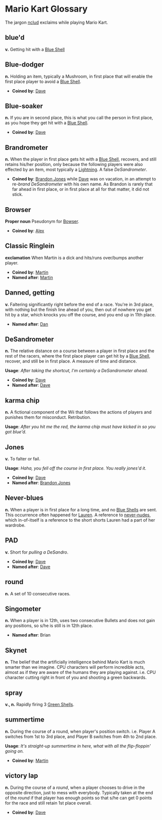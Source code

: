 # Mario Kart Glossary

The jargon [nclud](http://nclud.com) exclaims while playing Mario Kart.

## blue'd

**v.** Getting hit with a [Blue Shell](http://mariokart.wikia.com/wiki/Blue_Shell)

## Blue-dodger

**n.** Holding an item, typically a Mushroom, in first place that will enable the first place player to avoid a [Blue Shell](http://mariokart.wikia.com/wiki/Blue_Shell).

+ **Coined by**: [Dave](http://twitter.com/desandro)

## Blue-soaker

**n.** If you are in second place, this is what you call the person in first place, as you hope they get hit with a [Blue Shell](http://mariokart.wikia.com/wiki/Blue_Shell).

+ **Coined by**: [Dave](http://twitter.com/desandro)

## Brandrometer

**n.** When the player in first place gets hit with a [Blue Shell](http://mariokart.wikia.com/wiki/Blue_Shell), recovers, and still retains his/her position, only because the following players were also effected by an item, most typically a [Lightning](http://mariokart.wikia.com/wiki/Lightning). A false _DeSandrometer_.

+ **Coined by**: [Brandon Jones](http://twitter.com/btj) while [Dave](http://twitter.com/desandro) was on vacation, in an attempt to re-_brand_ _DeSandrometer_ with his own name. As Brandon is rarely that far ahead in first place, or in first place at all for that matter, it did not stick.

## Browser

**Proper noun** Pseudonym for [Bowser](http://mariokart.wikia.com/wiki/Bowser).

+ **Coined by**: [Alex](http://twitter.com/alexgiron)

## Classic Ringlein

**exclamation** When Martin is a dick and hits/runs over/bumps another player.

+ **Coined by**: [Martin](http://twitter.com/martymadrid)
+ **Named after**: [Martin](http://twitter.com/martymadrid)

## Danned, getting

**v.** Faltering significantly right before the end of a race. You're in 3rd place, with nothing but the finish line ahead of you, then out of nowhere you get hit by a star, which knocks you off the course, and you end up in 11th place.

+ **Named after**: [Dan](http://twitter.com/dandrinkard)

## DeSandrometer

**n.** The relative distance on a course between a player in first place and the rest of the racers, where the first place player can get hit by a [Blue Shell](http://mariokart.wikia.com/wiki/Blue_Shell), recover, and still be in first place. A measure of time and distance. 

**Usage**: _After taking the shortcut, I'm certainly a DeSandrometer ahead._

+ **Coined by**: [Dave](http://twitter.com/desandro)
+ **Named after**: [Dave](http://twitter.com/desandro)

## karma chip

**n.** A fictional component of the Wii that follows the actions of players and punishes them for misconduct. Retribution.

**Usage**: _After you hit me the red, the karma chip must have kicked in so you got blue'd._

## Jones

**v.** To falter or fail.

**Usage**: _Haha, you fell off the course in first place. You really jones'd it._

+ **Coined by**: [Dave](http://twitter.com/desandro)
+ **Named after**: [Brandon Jones](http://twitter.com/btj)

## Never-blues

**n.** When a player is in first place for a long time, and no [Blue Shells](http://mariokart.wikia.com/wiki/Blue_Shell) are sent. This occurrence often happened for [Lauren](http://twitter.com/laurenmoon). A reference to [never-nudes](http://arresteddevelopment.wikia.com/wiki/Tobias_F%C3%BCnke), which in-of-itself is a reference to the short shorts Lauren had a part of her wardrobe.

## PAD

**v.** Short for _pulling a DeSandro_. 

+ **Coined by**: [Dave](http://twitter.com/desandro)
+ **Named after**: [Dave](http://twitter.com/desandro)

## round

**n.** A set of 10 consecutive races.

## Singometer

**n.** When a player is in 12th, uses two consecutive Bullets and does not gain any positions, so s/he is still is in 12th place.

+ **Named after**: Brian

## Skynet

**n.** The belief that the artificially intelligence behind Mario Kart is much smarter than we imagine. CPU characters will perform incredible acts, almost as if they are aware of the humans they are playing against. i.e. CPU character cutting right in front of you and shooting a green backwards.

## spray

**v., n.** Rapidly firing 3 [Green Shells](http://mariokart.wikia.com/wiki/Green_Shells).

## summertime

**n.** During the course of a round, when player's position switch. i.e. Player A switches from 1st to 3rd place, and Player B switches from 4th to 2nd place.

**Usage**: _It's straight-up summertime in here, what with all the flip-floppin' going on._

+ **Coined by**: [Martin](http://twitter.com/martymadrid)

## victory lap

**n.** During the course of a _round_, when a player chooses to drive in the opposite direction, just to mess with everybody. Typically taken at the end of the _round_ if that player has enough points so that s/he can get 0 points for the race and still retain 1st place overall.

+ **Coined by**: [Dave](http://twitter.com/desandro)

